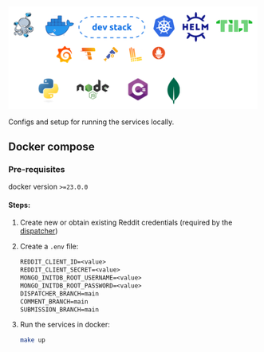 <img src="logos.svg" width=500>

Configs and setup for running the services locally.

## Docker compose

### Pre-requisites
docker version `>=23.0.0`

#### Steps:
1. Create new or obtain existing Reddit credentials (required by the [dispatcher](https://github.com/flam-flam/dispatcher-service))
2. Create a `.env` file:
    ```env
    REDDIT_CLIENT_ID=<value>
    REDDIT_CLIENT_SECRET=<value>
    MONGO_INITDB_ROOT_USERNAME=<value>
    MONGO_INITDB_ROOT_PASSWORD=<value>
    DISPATCHER_BRANCH=main
    COMMENT_BRANCH=main
    SUBMISSION_BRANCH=main
    ```

3. Run the services in docker:
    ```bash
    make up
    ```
